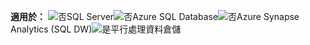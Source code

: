 <Token>**適用於：** ![否](media/no-icon.png)SQL Server![否](media/no-icon.png)Azure SQL Database![否](media/no-icon.png)Azure Synapse Analytics (SQL DW)![是](media/yes-icon.png)平行處理資料倉儲</Token>

